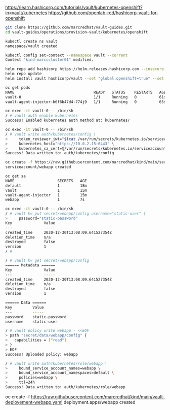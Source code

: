
https://learn.hashicorp.com/tutorials/vault/kubernetes-openshift?in=vault/kubernetes
https://github.com/openlab-red/hashicorp-vault-for-openshift


```bash
git clone https://github.com/marcredhat/vault-guides.git
cd vault-guides/operations/provision-vault/kubernetes/openshift
```

```bash
kubectl create ns vault
namespace/vault created
```

```bash
kubectl config set-context --namespace vault --current
Context "kind-marcccluster01" modified.
```

```bash
helm repo add hashicorp https://helm.releases.hashicorp.com --insecure-skip-tls-verify
helm repo update
helm install vault hashicorp/vault --set "global.openshift=true" --set "server.dev.enabled=true" --insecure-skip-tls-verify
```

```bash
oc get pods
NAME                                   READY   STATUS    RESTARTS   AGE
vault-0                                1/1     Running   0          61s
vault-agent-injector-b6f6b47d4-774j9   1/1     Running   0          65s
```

```bash
oc exec -it vault-0 -- /bin/sh
/ # vault auth enable kubernetes
Success! Enabled kubernetes auth method at: kubernetes/
```

```bash
oc exec -it vault-0 -- /bin/sh
/ # vault write auth/kubernetes/config \
>     token_reviewer_jwt="$(cat /var/run/secrets/kubernetes.io/serviceaccount/token)" \
>     kubernetes_host="https://10.0.2.15:6443" \
>     kubernetes_ca_cert=@/var/run/secrets/kubernetes.io/serviceaccount/ca.crt
Success! Data written to: auth/kubernetes/config
```

```bash
oc create -f https://raw.githubusercontent.com/marcredhat/kind/main/service-account-webapp.yaml
serviceaccount/webapp created

oc get sa
NAME                   SECRETS   AGE
default                1         18m
vault                  1         15m
vault-agent-injector   1         15m
webapp                 1         7s
```


```bash
oc exec -it vault-0 -- /bin/sh
/ # vault kv put secret/webapp/config username="static-user" \
>     password="static-password"
Key              Value
---              -----
created_time     2020-12-30T13:08:09.641527354Z
deletion_time    n/a
destroyed        false
version          1
/ #
```


```bash
/ # vault kv get secret/webapp/config
====== Metadata ======
Key              Value
---              -----
created_time     2020-12-30T13:08:09.641527354Z
deletion_time    n/a
destroyed        false
version          1

====== Data ======
Key         Value
---         -----
password    static-password
username    static-user
```

```bash
/ # vault policy write webapp - <<EOF
> path "secret/data/webapp/config" {
>   capabilities = ["read"]
> }
> EOF
Success! Uploaded policy: webapp
```

```bash
/ # vault write auth/kubernetes/role/webapp \
>     bound_service_account_names=webapp \
>     bound_service_account_namespaces=default \
>     policies=webapp \
>     ttl=24h
Success! Data written to: auth/kubernetes/role/webapp
```

oc create -f https://raw.githubusercontent.com/marcredhat/kind/main/vault-deployement-webapp.yaml
deployment.apps/webapp created




